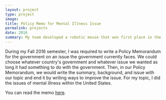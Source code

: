```yaml
---
layout: project
type: project
image:
title: Policy Memo for Mental Illness Issue
permalink: projects
date: 2016
summary: My team developed a robotic mouse that won first place in the 2015 UH Micromouse competition.
---
```


During my Fall 2016 semester, I was required to write a Policy Memorandum for the government on an issue the government currently faces.  We could choose whatever country's government and whatever issue we wanted as long it had something to do with the government.  Then, in our Policy Memorandum, we would write the summary, background, and issue with our topic and end it by writing ways to improve the issue.  For my topic, I did the issues of mental illness within the United States.


You can read the memo [here](http://mary-pascual.github.io/projects/PolicyMemorandum.pdf).
